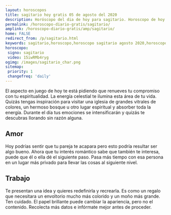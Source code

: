 ```yaml
---
layout: horoscopos
title: sagitario hoy gratis 05 de agosto del 2020 
description: Horóscopo del dia de hoy para sagitario. Horoscopo de hoy 05 de agosto del 2020. Las predicciones de amor, trabajo, vida personal gratis.
permalink: /horoscopo-diario-gratis/sagitario/
amplink: /horoscopo-diario-gratis/amp/sagitario/
home: FALSE
redirect_from: /p/sagitario.html
keywords: sagitario,horoscopo,horoscopo sagitario agosto 2020,horoscopo sagitario hoy,tarot sagitario agosto 2020,horoscopo sagitario,tarot sagitario hoy,horoscopo de hoy,horoscopo diario,tarot del amor,horoscopo de hoy sagitario,horoscopo diario del tarot, Horoscopo de hoy sagitario 05 de agosto del 2020,horóscopo del día, el horoscopo de hoy
horoscopo:
 signo: sagitario
 video: 15iwRMb4ryg
ogimg: /images/sagitario_char.png
sitemap:
 priority: 1
 changefreq: 'daily'
---
```



El aspecto en juego de hoy te está pidiendo que renueves tu compromiso con tu espiritualidad. La energía celestial te ilumina esta área de tu vida. Quizás tengas inspiración para visitar una iglesia de grandes vitrales de colores, un hermoso bosque u otro lugar espiritual  y absorber toda la energía. Durante el día tus emociones se intensificarán y quizás te descubras llorando sin razón alguna.

## Amor

Hoy podrías sentir que tu pareja te acapara pero esto podría resultar ser algo bueno. Ahora que tu interés romántico sabe que también te interesa, puede que él o ella dé el siguiente paso. Pasa más tiempo con esa persona en un lugar más privado para llevar las cosas al siguiente nivel.

## Trabajo

Te presentan una idea y quieres redefinirla y recrearla. Es como un regalo que necesitara un envoltorio mucho más colorido y un moño más grande. Ten cuidado. El papel brillante puede cambiar la apariencia, pero no el contenido. Recolecta más datos e infórmate mejor antes de proceder.